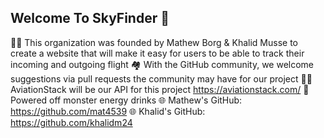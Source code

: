 ## Welcome To SkyFinder 👋
🙋‍♀️ This organization was founded by Mathew Borg & Khalid Musse to create a website that will make it easy for users to be able to track their incoming and outgoing flight
🏘 With the GitHub community, we welcome suggestions via pull requests the community may have for our project
👩‍💻 AviationStack will be our API for this project https://aviationstack.com/
🍿 Powered off monster energy drinks
🌐 Mathew's GitHub: https://github.com/mat4539
🌐 Khalid's GitHub: https://github.com/khalidm24


<!--

**Here are some ideas to get you started:**

🙋‍♀️ A short introduction - what is your organization all about?
🌈 Contribution guidelines - how can the community get involved?
👩‍💻 Useful resources - where can the community find your docs? Is there anything else the community should know?
🍿 Fun facts - what does your team eat for breakfast?
🧙 Remember, you can do mighty things with the power of [Markdown](https://docs.github.com/github/writing-on-github/getting-started-with-writing-and-formatting-on-github/basic-writing-and-formatting-syntax)
-->
